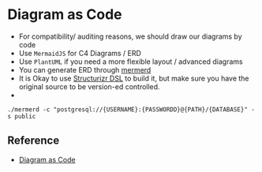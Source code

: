 # Diagram as Code


- For compatibility/ auditing reasons, we should draw our diagrams by code
- Use `MermaidJS` for C4 Diagrams / ERD
- Use `PlantUML` if you need a more flexible layout / advanced diagrams
- You can generate ERD through [mermerd](https://github.com/KarnerTh/mermerd)
- It is Okay to use [Structurizr DSL](https://structurizr.com) to build it, but make sure you have the original source to be version-ed controlled.
- 
```
./mermerd -c "postgresql://{USERNAME}:{PASSWORDD}@{PATH}/{DATABASE}" -s public
```

## Reference

- [Diagram as Code](https://blog.bytebytego.com/p/diagram-as-code)
